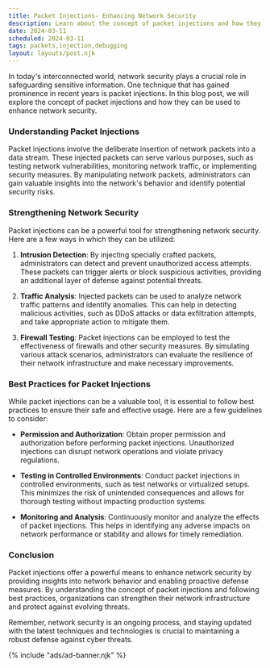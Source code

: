 ```yaml
---
title: Packet Injections- Enhancing Network Security
description: Learn about the concept of packet injections and how they can be used to strengthen network security.
date: 2024-03-11
scheduled: 2024-03-11
tags: packets,injection,debugging
layout: layouts/post.njk
---
```


In today's interconnected world, network security plays a crucial role in safeguarding sensitive information. One technique that has gained prominence in recent years is packet injections. In this blog post, we will explore the concept of packet injections and how they can be used to enhance network security.

### Understanding Packet Injections

Packet injections involve the deliberate insertion of network packets into a data stream. These injected packets can serve various purposes, such as testing network vulnerabilities, monitoring network traffic, or implementing security measures. By manipulating network packets, administrators can gain valuable insights into the network's behavior and identify potential security risks.

### Strengthening Network Security

Packet injections can be a powerful tool for strengthening network security. Here are a few ways in which they can be utilized:

1. **Intrusion Detection**: By injecting specially crafted packets, administrators can detect and prevent unauthorized access attempts. These packets can trigger alerts or block suspicious activities, providing an additional layer of defense against potential threats.

2. **Traffic Analysis**: Injected packets can be used to analyze network traffic patterns and identify anomalies. This can help in detecting malicious activities, such as DDoS attacks or data exfiltration attempts, and take appropriate action to mitigate them.

3. **Firewall Testing**: Packet injections can be employed to test the effectiveness of firewalls and other security measures. By simulating various attack scenarios, administrators can evaluate the resilience of their network infrastructure and make necessary improvements.

### Best Practices for Packet Injections

While packet injections can be a valuable tool, it is essential to follow best practices to ensure their safe and effective usage. Here are a few guidelines to consider:

- **Permission and Authorization**: Obtain proper permission and authorization before performing packet injections. Unauthorized injections can disrupt network operations and violate privacy regulations.

- **Testing in Controlled Environments**: Conduct packet injections in controlled environments, such as test networks or virtualized setups. This minimizes the risk of unintended consequences and allows for thorough testing without impacting production systems.

- **Monitoring and Analysis**: Continuously monitor and analyze the effects of packet injections. This helps in identifying any adverse impacts on network performance or stability and allows for timely remediation.

### Conclusion

Packet injections offer a powerful means to enhance network security by providing insights into network behavior and enabling proactive defense measures. By understanding the concept of packet injections and following best practices, organizations can strengthen their network infrastructure and protect against evolving threats.

Remember, network security is an ongoing process, and staying updated with the latest techniques and technologies is crucial to maintaining a robust defense against cyber threats.

{% include "ads/ad-banner.njk" %}